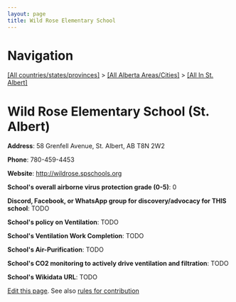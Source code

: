 ```yaml
---
layout: page
title: Wild Rose Elementary School
---
```

# Navigation

[[All countries/states/provinces]](../../..) > [[All Alberta Areas/Cities]](../..) > [[All In St. Albert]](..)

# Wild Rose Elementary School (St. Albert)

**Address**: 58 Grenfell Avenue, St. Albert, AB T8N 2W2

**Phone**: 780-459-4453

**Website**: <http://wildrose.spschools.org>

**School's overall airborne virus protection grade (0-5)**: 0

**Discord, Facebook, or WhatsApp group for discovery/advocacy for THIS school**: TODO

**School's policy on Ventilation**: TODO

**School's Ventilation Work Completion**: TODO

**School's Air-Purification**: TODO

**School's CO2 monitoring to actively drive ventilation and filtration**: TODO

**School's Wikidata URL**: TODO


[Edit this page](https://github.com/ventilate-schools/AB/edit/main/./St._Albert/Wild_Rose_Elementary_School.md). See also [rules for contribution](../../../contribution-rules/)